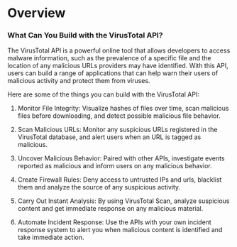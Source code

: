 # Overview

### What Can You Build with the VirusTotal API?

The VirusTotal API is a powerful online tool that allows developers to access malware information, such as the prevalence of a specific file and the location of any malicious URLs providers may have identified. With this API, users can build a range of applications that can help warn their users of malicious activity and protect them from viruses.

Here are some of the things you can build with the VirusTotal API:

1. Monitor File Integrity: Visualize hashes of files over time, scan malicious files before downloading, and detect possible malicious file behavior.

2. Scan Malicious URLs: Monitor any suspicious URLs registered in the VirusTotal database, and alert users when an URL is tagged as malicious.

3. Uncover Malicious Behavior: Paired with other APIs, investigate events reported as malicious and inform users on any malicious behavior.

4. Create Firewall Rules: Deny access to untrusted IPs and urls, blacklist them and analyze the source of any suspicious activity.

5. Carry Out Instant Analysis: By using VirusTotal Scan, analyze suspicious content and get immediate response on any malicious material.

6. Automate Incident Response: Use the APIs with your own incident response system to alert you when malicious content is identified and take immediate action.
